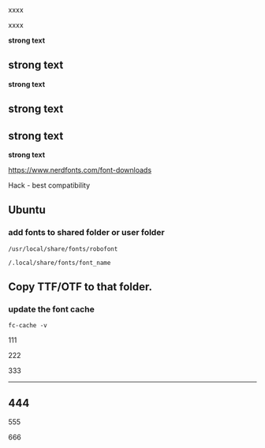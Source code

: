 xxxx

xxxx

**strong text**

**strong text**
---
**strong text**

**strong text**
---
**strong text**
---
**strong text**



https://www.nerdfonts.com/font-downloads

Hack - best compatibility

Ubuntu
---
### add fonts to shared folder or user folder ###
```
/usr/local/share/fonts/robofont

/.local/share/fonts/font_name
```
Copy TTF/OTF to that folder.
---
### update the font cache ###
```
fc-cache -v
```

111

222

333

---
444
---
555

666